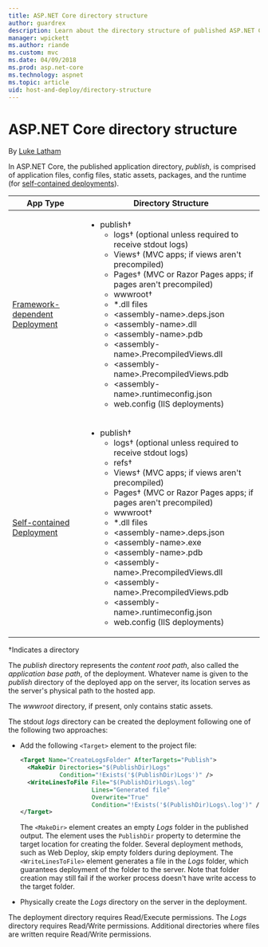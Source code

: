 ```yaml
---
title: ASP.NET Core directory structure
author: guardrex
description: Learn about the directory structure of published ASP.NET Core apps.
manager: wpickett
ms.author: riande
ms.custom: mvc
ms.date: 04/09/2018
ms.prod: asp.net-core
ms.technology: aspnet
ms.topic: article
uid: host-and-deploy/directory-structure
---
```

# ASP.NET Core directory structure

By [Luke Latham](https://github.com/guardrex)

In ASP.NET Core, the published application directory, *publish*, is comprised of application files, config files, static assets, packages, and the runtime (for [self-contained deployments](/dotnet/core/deploying/#self-contained-deployments-scd)).


| App Type | Directory Structure |
| -------- | ------------------- |
| [Framework-dependent Deployment](/dotnet/core/deploying/#framework-dependent-deployments-fdd) | <ul><li>publish&dagger;<ul><li>logs&dagger; (optional unless required to receive stdout logs)</li><li>Views&dagger; (MVC apps; if views aren't precompiled)</li><li>Pages&dagger; (MVC or Razor Pages apps; if pages aren't precompiled)</li><li>wwwroot&dagger;</li><li>*\.dll files</li><li>\<assembly-name>.deps.json</li><li>\<assembly-name>.dll</li><li>\<assembly-name>.pdb</li><li>\<assembly-name>.PrecompiledViews.dll</li><li>\<assembly-name>.PrecompiledViews.pdb</li><li>\<assembly-name>.runtimeconfig.json</li><li>web.config (IIS deployments)</li></ul></li></ul> |
| [Self-contained Deployment](/dotnet/core/deploying/#self-contained-deployments-scd) | <ul><li>publish&dagger;<ul><li>logs&dagger; (optional unless required to receive stdout logs)</li><li>refs&dagger;</li><li>Views&dagger; (MVC apps; if views aren't precompiled)</li><li>Pages&dagger; (MVC or Razor Pages apps; if pages aren't precompiled)</li><li>wwwroot&dagger;</li><li>\*.dll files</li><li>\<assembly-name>.deps.json</li><li>\<assembly-name>.exe</li><li>\<assembly-name>.pdb</li><li>\<assembly-name>.PrecompiledViews.dll</li><li>\<assembly-name>.PrecompiledViews.pdb</li><li>\<assembly-name>.runtimeconfig.json</li><li>web.config (IIS deployments)</li></ul></li></ul> |

&dagger;Indicates a directory

The *publish* directory represents the *content root path*, also called the *application base path*, of the deployment. Whatever name is given to the *publish* directory of the deployed app on the server, its location serves as the server's physical path to the hosted app.

The *wwwroot* directory, if present, only contains static assets.

The stdout *logs* directory can be created the deployment following one of the following two approaches:

* Add the following `<Target>` element to the project file:

   ```xml
   <Target Name="CreateLogsFolder" AfterTargets="Publish">
     <MakeDir Directories="$(PublishDir)Logs" 
              Condition="!Exists('$(PublishDir)Logs')" />
     <WriteLinesToFile File="$(PublishDir)Logs\.log" 
                       Lines="Generated file" 
                       Overwrite="True" 
                       Condition="!Exists('$(PublishDir)Logs\.log')" />
   </Target>
   ```

   The `<MakeDir>` element creates an empty *Logs* folder in the published output. The element uses the `PublishDir` property to determine the target location for creating the folder. Several deployment methods, such as Web Deploy, skip empty folders during deployment. The `<WriteLinesToFile>` element generates a file in the *Logs* folder, which guarantees deployment of the folder to the server. Note that folder creation may still fail if the worker process doesn't have write access to the target folder.

* Physically create the *Logs* directory on the server in the deployment.

The deployment directory requires Read/Execute permissions. The *Logs* directory requires Read/Write permissions. Additional directories where files are written require Read/Write permissions.
